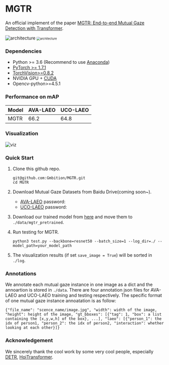 # MGTR

An official implement of the paper [MGTR: End-to-end Mutual Gaze Detection with Transformer]().

![architecture](https://github.com/Gmbition/MGTR/blob/main/assets/architecture.png)
<img  src="https://github.com/Gmbition/MGTR/blob/main/assets/architecture.png" alt="architecture" style="zoom: 67%;" />
### Dependencies

- Python >= 3.6 (Recommend to use [Anaconda](https://www.anaconda.com/download/#linux))
- [PyTorch >= 1.7.1](https://pytorch.org/)
- [TorchVision>=0.8.2](https://pytorch.org/)
- NVIDIA GPU + [CUDA](https://developer.nvidia.com/cuda-downloads)
- Opencv-python>=4.5.1


### Performance on mAP
| Model | AVA-LAEO | UCO-LAEO |
|---|---|---|
| MGTR | 66.2 | 64.8 |

###  Visualization

![viz](https://github.com/Gmbition/MGTR/blob/main/assets/viz.gif#pic_center)

### Quick Start

1. Clone this github repo.
   ```
   git@github.com:Gmbition/MGTR.git
   cd MGTR
   ```

2. Download Mutual Gaze Datasets from Baidu Drive(coming soon~).

   - [AVA-LAEO]()   password:
   - [UCO-LAEO]()  password:

3. Download our trained model from [here](https://drive.google.com/drive/folders/1Wu3ZEIfTiQ-Me8iknbPhEHMIiDWLeUaS?usp=sharing) and move them to `./data/mgtr_pretrained`.

4. Run testing for MGTR.

   ```
   python3 test.py --backbone=resnet50 --batch_size=1 --log_dir=./ --model_path=your_model_path
   ```

5. The visualization results (if set `save_image = True`) will be sorted in `./log`.

### Annotations

We annotate each mutual gaze instance in one image as a dict and the annoartion is stored in `./data`. There are four annotation json files for AVA-LAEO and UCO-LAEO training and testing respectively. The specific format of one mutual gaze instance annoatation is as follow:

`{"file_name": "scence_name/image.jpg", "width": width of the image, "height": height of the image, "gt_bboxes": [{"tag": 1, "box": a list containing the [x,y,w,h] of the box}, ...], "laeo": [{"person_1": the idx of person1, "person_2": the idx of person2, "interaction": whether looking at each other}]}`

### Acknowledgement

We sincerely thank the cool work by some very cool people, especially  [DETR](https://github.com/facebookresearch/detr), [HoiTransformer](https://github.com/bbepoch/HoiTransformer).
